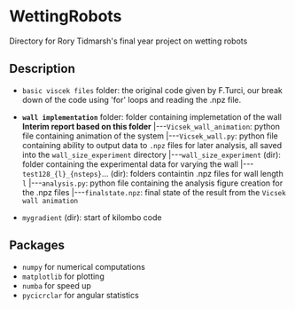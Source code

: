 # WettingRobots
Directory for Rory Tidmarsh's final year project on wetting robots
## Description 
 - `basic viscek files` folder: the original code given by F.Turci, our break down of the code using 'for' loops and reading the .npz file.

 - **`wall implementation`** folder: folder containing implemetation of the wall **Interim report based on this folder**
    |---`Vicsek_wall_animation`: python file containing animation of the system
    |---`Vicsek_wall.py`: python file containing ability to output data to `.npz` files for later analysis, all saved into the `wall_size_experiment` directory
    |---`wall_size_experiment` (dir): folder containing the experimental data for varying the wall
        |---`test128_{l}_{nsteps}`... (dir): folders containtin .npz files for wall length `l`
        |---`analysis.py`: python file containing the analysis figure creation for the .npz files
        |---`finalstate.npz`: final state of the result from the `Vicsek wall animation`
 - `mygradient` (dir): start of kilombo code


## Packages
- `numpy` for numerical computations
- `matplotlib` for plotting
- `numba` for speed up
- `pycicrclar` for angular statistics